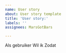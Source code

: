 ```yaml
---
name: User story
about: User story template
title: 'User story:'
labels: ''
assignees: MarsGotBars

---
```


Als gebruiker
Wil ik
Zodat

